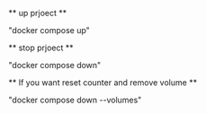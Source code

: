 ** up prjoect ** 

"docker compose up"

** stop prjoect **

"docker compose down"

** If you want reset counter and remove volume **

"docker compose down --volumes"